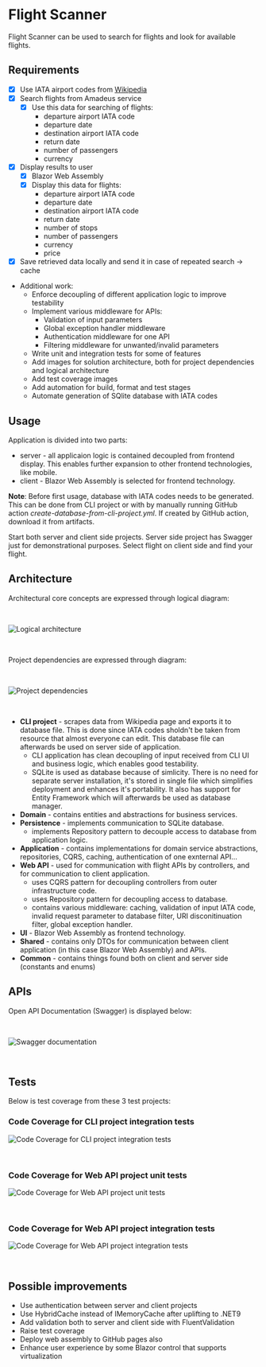 # Flight Scanner
Flight Scanner can be used to search for flights and look for available flights.

## Requirements
* [x] Use IATA airport codes from [Wikipedia](https://en.wikipedia.org/wiki/List_of_airports_by_IATA_code:_A)
* [x] Search flights from Amadeus service
    * [x] Use this data for searching of flights:
        - departure airport IATA code
        - departure date
        - destination airport IATA code
        - return date
        - number of passengers
        - currency
* [x] Display results to user
    * [x] Blazor Web Assembly
    * [x] Display this data for flights:
        - departure airport IATA code
        - departure date
        - destination airport IATA code
        - return date
        - number of stops
        - number of passengers
        - currency
        - price
* [x] Save retrieved data locally and send it in case of repeated search -> cache
- Additional work:
    - Enforce decoupling of different application logic to improve testability
    - Implement various middleware for APIs:
        - Validation of input parameters
        - Global exception handler middleware
        - Authentication middleware for one API
        - Filtering middleware for unwanted/invalid parameters
    - Write unit and integration tests for some of features
    - Add images for solution architecture, both for project dependencies and logical architecture
    - Add test coverage images
    - Add automation for build, format and test stages
    - Automate generation of SQlite database with IATA codes

## Usage
Application is divided into two parts:
- server - all applicaion logic is contained decoupled from frontend display. This enables further expansion to other frontend technologies, like mobile.
- client - Blazor Web Assembly is selected for frontend technology.

**Note**: Before first usage, database with IATA codes needs to be generated. This can be done from CLI project or with by manually running GitHub action *create-database-from-cli-project.yml*. If created by GitHub action, download it from artifacts.

Start both server and client side projects. Server side project has Swagger just for demonstrational purposes. Select flight on client side and find your flight.

## Architecture
Architectural core concepts are expressed through logical diagram:

<br/>

![Logical architecture](documentation/images/architecture/logical-architecture.png)

<br/>

Project dependencies are expressed through diagram:

<br/>

![Project dependencies](documentation/images/architecture/project-dependencies.png)

<br/>

- **CLI project** - scrapes data from Wikipedia page and exports it to database file. This is done since IATA codes sholdn't be taken from resource that almost everyone can edit. This database file can afterwards be used on server side of application.
    - CLI application has clean decoupling of input received from CLI UI and business logic, which enables good testability.
    - SQLite is used as database because of simlicity. There is no need for separate server installation, it's stored in single file which simplifies deployment and enhances it's portability. It also has support for Entity Framework which will afterwards be used as database manager.
- **Domain** - contains entities and abstractions for business services.
- **Persistence** - implements communication to SQLite database.
    - implements Repository pattern to decouple access to database from application logic.
- **Application** - contains implementations for domain service abstractions, repositories, CQRS, caching, authentication of one exnternal API...
- **Web API** - used for communication with flight APIs by controllers, and for communication to client application.
    - uses CQRS pattern for decoupling controllers from outer infrastructure code.
    - uses Repository pattern for decoupling access to database.
    - contains various middleware: caching, validation of input IATA code, invalid request parameter to database filter, URI disconitinuation filter, global exception handler.
- **UI** - Blazor Web Assembly as frontend technology.
- **Shared** - contains only DTOs for communication between client application (in this case Blazor Web Assembly) and APIs.
- **Common** - contains things found both on client and server side (constants and enums)

## APIs
Open API Documentation (Swagger) is displayed below:

<br/>

![Swagger documentation](documentation/images/apis/apis-display-in-swagger.png)

<br/>

## Tests
Below is test coverage from these 3 test projects:

### Code Coverage for CLI project integration tests
![Code Coverage for CLI project integration tests](documentation/images/test-reports/CLI%20project%20-%20Integration%20tests.png)

<br/>

### Code Coverage for Web API project unit tests
![Code Coverage for Web API project unit tests](documentation/images/test-reports/WebApi%20project%20-%20Unit%20tests.png)

<br/>

### Code Coverage for Web API project integration tests
![Code Coverage for Web API project integration tests](documentation/images/test-reports/WebApi%20project%20-%20Integration%20tests.png)

<br/>

## Possible improvements
- Use authentication between server and client projects
- Use HybridCache instead of IMemoryCache after uplifting to .NET9
- Add validation both to server and client side with FluentValidation
- Raise test coverage
- Deploy web assembly to GitHub pages also
- Enhance user experience by some Blazor control that supports virtualization
